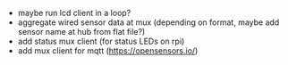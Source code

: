 - maybe run lcd client in a loop?
- aggregate wired sensor data at mux (depending on format, maybe add sensor
  name at hub from flat file?)
- add status mux client (for status LEDs on rpi)
- add mux client for mqtt (https://opensensors.io/)
